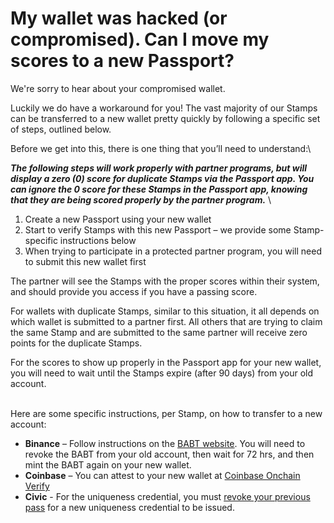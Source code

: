 # My wallet was hacked (or compromised). Can I move my scores to a new Passport?

We're sorry to hear about your compromised wallet.

Luckily we do have a workaround for you! The vast majority of our Stamps can be transferred to a new wallet pretty quickly by following a specific set of steps, outlined below.&#x20;

Before we get into this, there is one thing that you’ll need to understand:\


_**The following steps will work properly with partner programs, but will display a zero (0) score for duplicate Stamps via the Passport app. You can ignore the 0 score for these Stamps in the Passport app, knowing that they are being scored properly by the partner program.**_ \


1. Create a new Passport using your new wallet
2. Start to verify Stamps with this new Passport – we provide some Stamp-specific instructions below
3. When trying to participate in a protected partner program, you will need to submit this new wallet first

The partner will see the Stamps with the proper scores within their system, and should provide you access if you have a passing score.&#x20;

For wallets with duplicate Stamps, similar to this situation, it all depends on which wallet is submitted to a partner first. All others that are trying to claim the same Stamp and are submitted to the same partner will receive zero points for the duplicate Stamps.&#x20;

For the scores to show up properly in the Passport app for your new wallet, you will need to wait until the Stamps expire (after 90 days) from your old account.

\
Here are some specific instructions, per Stamp, on how to transfer to a new account:

* **Binance** – Follow instructions on the [BABT website](https://www.binance.com/en/BABT). You will need to revoke the BABT from your old account, then wait for 72 hrs, and then mint the BABT again on your new wallet.
* **Coinbase** – You can attest to your new wallet at [Coinbase Onchain Verify](https://www.coinbase.com/onchain-verify)
* **Civic** - For the uniqueness credential, you must [revoke your previous pass](https://support.civic.com/hc/en-us/articles/6863422230167-What-if-I-completed-verification-with-the-wrong-wallet-address) for a new uniqueness credential to be issued.

